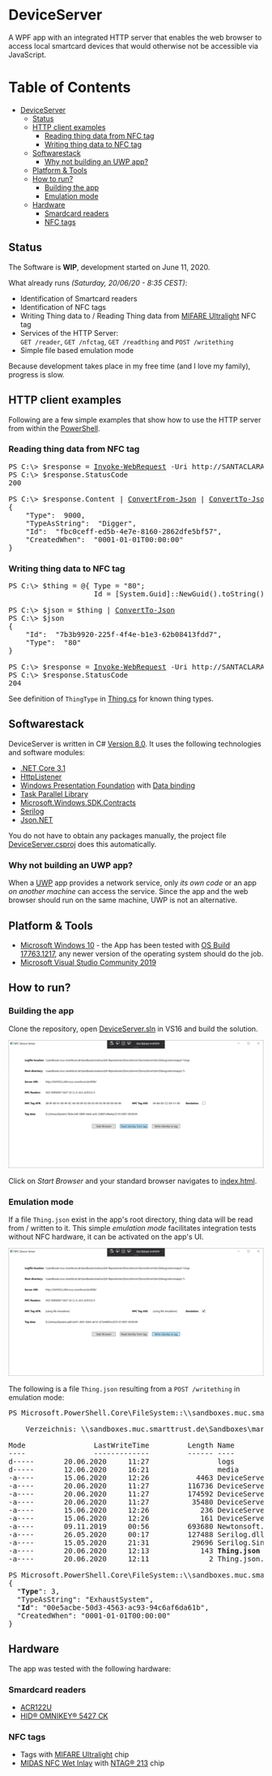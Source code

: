 # DeviceServer
A WPF app with an integrated HTTP server that enables the web browser to access local smartcard devices that would otherwise not be accessible via JavaScript.

Table of Contents
=================

  * [DeviceServer](#DeviceServer)
    * [Status](#Status)
    * [HTTP client examples](#HTTP-client-examples)
      * [Reading thing data from NFC tag](#Reading-thing-data-from-NFC-tag)
      * [Writing thing data to NFC tag](#Writing-thing-data-to-NFC-tag )
    * [Softwarestack](#Softwarestack)
      * [Why not building an UWP app?](#Why-not-building-an-UWP-app?)
    * [Platform & Tools](#Platform-&-Tools)
    * [How to run?](#How-to-run?)
      * [Building the app](#Building-the-app)
      * [Emulation mode](#Emulation-mode)
    * [Hardware](#Hardware)
      * [Smardcard readers](#Smardcard-readers)
      * [NFC tags](#NFC-tags)
    
## Status
The Software is **WIP**, development started on June 11, 2020. 

What already runs _(Saturday, 20/06/20 - 8:35 CEST)_:
* Identification of Smartcard readers
* Identification of NFC tags
* Writing Thing data to / Reading Thing data from [MIFARE Ultralight](https://www.nxp.com/docs/en/data-sheet/MF0ICU1.pdf) NFC tag 
* Services of the HTTP Server:<br/>`GET /reader`, `GET /nfctag`, `GET /readthing` and `POST /writething`
* Simple file based emulation mode

Because development takes place in my free time (and I love my family), progress is slow.

## HTTP client examples
Following are a few simple examples that show how to use the HTTP server from within the [PowerShell](https://docs.microsoft.com/en-us/powershell/).

### Reading thing data from NFC tag
<pre>
PS C:\> $response = <a href="https://docs.microsoft.com/en-us/powershell/module/microsoft.powershell.utility/invoke-webrequest">Invoke-WebRequest</a> -Uri http://SANTACLARA.muc.smarttrust.de:9090<b>/readthing</b> -UseBasicParsing
PS C:\> $response.StatusCode
200

PS C:\> $response.Content | <a href="https://docs.microsoft.com/en-us/powershell/module/microsoft.powershell.utility/convertfrom-json">ConvertFrom-Json</a> | <a href="https://docs.microsoft.com/en-us/powershell/module/microsoft.powershell.utility/convertto-json">ConvertTo-Json</a>
{
    "Type":  9000,
    "TypeAsString":  "Digger",
    "Id":  "fbc0ceff-ed5b-4e7e-8160-2862dfe5bf57",
    "CreatedWhen":  "0001-01-01T00:00:00"
}
</pre>

### Writing thing data to NFC tag 
<pre>
PS C:\> $thing = @{ Type = "80"; 
                    Id = [System.Guid]::NewGuid().toString() }

PS C:\> $json = $thing | <a href="https://docs.microsoft.com/en-us/powershell/module/microsoft.powershell.utility/convertto-json">ConvertTo-Json</a> 
PS C:\> $json
{
    "Id":  "7b3b9920-225f-4f4e-b1e3-62b08413fdd7",
    "Type":  "80"
}

PS C:\> $response = <a href="https://docs.microsoft.com/en-us/powershell/module/microsoft.powershell.utility/invoke-webrequest">Invoke-WebRequest</a> -Uri http://SANTACLARA.muc.smarttrust.de:9090<b>/writething</b> -Method POST -Body $json
PS C:\> $response.StatusCode
204
</pre>
See definition of `ThingType` in [Thing.cs](./DeviceServer/Thing.cs) for known thing types.

## Softwarestack
DeviceServer is written in C# [Version 8.0](https://stackoverflow.com/questions/247621/what-are-the-correct-version-numbers-for-c). It uses the following technologies and software modules:
* [.NET Core 3.1](https://dotnet.microsoft.com/download/dotnet-core/3.1)
* [HttpListener](https://docs.microsoft.com/en-us/dotnet/api/system.net.httplistener?view=netcore-3.1)
* [Windows Presentation Foundation](https://docs.microsoft.com/en-us/dotnet/desktop-wpf/overview/?view=vs-2019) with [Data binding](https://docs.microsoft.com/en-us/dotnet/desktop-wpf/data/data-binding-overview)
* [Task Parallel Library](https://docs.microsoft.com/en-us/dotnet/standard/parallel-programming/task-parallel-library-tpl)
* [Microsoft.Windows.SDK.Contracts](https://docs.microsoft.com/en-us/windows/apps/desktop/modernize/desktop-to-uwp-enhance)
* [Serilog](https://github.com/serilog/serilog)
* [Json.NET](https://www.newtonsoft.com/json)

You do not have to obtain any packages manually, the project file [DeviceServer.csproj](./DeviceServer/DeviceServer.csproj) does this automatically. 

### Why not building an UWP app?
When a [UWP](https://docs.microsoft.com/en-us/windows/uwp/) app provides a network service, only _its own code_ or an app _on another machine_ can access the service. Since the app and the web browser should run on the same machine, UWP is not an alternative.

## Platform & Tools
* [Microsoft Windows 10](https://docs.microsoft.com/en-us/windows/release-information/) - the App has been tested with [OS Build 17763.1217](https://support.microsoft.com/en-us/help/4551853/windows-10-update-kb4551853), any newer version of the operating system should do the job. 
* [Microsoft Visual Studio Community 2019](https://visualstudio.microsoft.com/vs/community/)

## How to run?
### Building the app
Clone the repository, open [DeviceServer.sln](./DeviceServer.sln) in VS16 and build the solution.

![DeviceServer UI](./DeviceServer/media/200620%20DeviceServer%20UI.png)

Click on _Start Browser_ and your standard browser navigates to [index.html](./DeviceServer/media/index.html).

### Emulation mode
If a file `Thing.json` exist in the app's root directory, thing data will be read from / written to it. This simple _emulation mode_ facilitates integration tests without NFC hardware, it can be activated on the app's UI. 

![DeviceServer UI, Emulation](./DeviceServer/media/200620%20DeviceServer%20UI,%20Emulation.png)

The following is a file `Thing.json` resulting from a `POST /writething` in emulation mode:
<pre>
PS Microsoft.PowerShell.Core\FileSystem::\\sandboxes.muc.smarttrust.de\Sandboxes\markus\Git-Repositories\DeviceServer\DeviceServer\bin\Debug\netcoreapp3.1> dir

    Verzeichnis: \\sandboxes.muc.smarttrust.de\Sandboxes\markus\Git-Repositories\DeviceServer\DeviceServer\bin\Debug\netcoreapp3.1

Mode                LastWriteTime         Length Name                                                                                                                              
----                -------------         ------ ----                                                                                                                              
d-----       20.06.2020     11:27                logs                                                                                                                              
d-----       12.06.2020     16:21                media                                                                                                                             
-a----       15.06.2020     12:26           4463 DeviceServer.deps.json                                                                                                            
-a----       20.06.2020     11:27         116736 DeviceServer.dll                                                                                                                  
-a----       20.06.2020     11:27         174592 DeviceServer.exe                                                                                                                  
-a----       20.06.2020     11:27          35480 DeviceServer.pdb                                                                                                                  
-a----       15.06.2020     12:26            236 DeviceServer.runtimeconfig.dev.json                                                                                               
-a----       15.06.2020     12:26            161 DeviceServer.runtimeconfig.json                                                                                                   
-a----       09.11.2019     00:56         693680 Newtonsoft.Json.dll                                                                                                               
-a----       26.05.2020     00:17         127488 Serilog.dll                                                                                                                       
-a----       15.05.2020     21:31          29696 Serilog.Sinks.File.dll                                                                                                            
-a----       20.06.2020     12:13            143 <b>Thing.json</b>                                                                                                                        
-a----       20.06.2020     12:11              2 Thing.json.backup                                                                                                                 

PS Microsoft.PowerShell.Core\FileSystem::\\sandboxes.muc.smarttrust.de\Sandboxes\markus\Git-Repositories\DeviceServer\DeviceServer\bin\Debug\netcoreapp3.1> <a href="https://docs.microsoft.com/en-us/powershell/module/microsoft.powershell.management/get-content">Get-Content</a> -Path .\<b>Thing.json</b>
{
  "<b>Type</b>": 3,
  "TypeAsString": "ExhaustSystem",
  "<b>Id</b>": "00e5acbe-50d3-4563-ac93-94c6af6da61b",
  "CreatedWhen": "0001-01-01T00:00:00"
}
</pre>
## Hardware
The app was tested with the following hardware:
### Smardcard readers
* [ACR122U](https://www.acs.com.hk/en/products/3/acr122u-usb-nfc-reader/)
* [HID® OMNIKEY® 5427 CK](https://www.hidglobal.com/products/readers/omnikey/5427)

### NFC tags
* Tags with [MIFARE Ultralight](https://www.nxp.com/docs/en/data-sheet/MF0ICU1.pdf) chip
* [MIDAS NFC Wet Inlay](https://www.smartrac-group.com/midas-nfc.html) with [NTAG® 213](https://www.nxp.com/products/rfid-nfc/nfc-hf/ntag/ntag-for-tags-labels/ntag-213-215-216-nfc-forum-type-2-tag-compliant-ic-with-144-504-888-bytes-user-memory:NTAG213_215_216) chip
